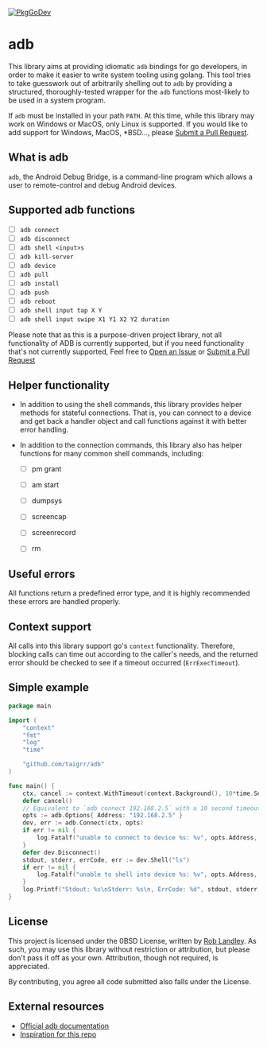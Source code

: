 [![PkgGoDev](https://pkg.go.dev/badge/github.com/taigrr/adb)](https://pkg.go.dev/github.com/taigrr/adb)
# adb

This library aims at providing idiomatic `adb` bindings for go developers, in order to make it easier to write system tooling using golang.
This tool tries to take guesswork out of arbitrarily shelling out to `adb` by providing a structured, thoroughly-tested wrapper for the `adb` functions most-likely to be used in a system program.

If `adb` must be installed in your path `PATH`. At this time, while this library may work on Windows or MacOS, only Linux is supported.
If you would like to add support for Windows, MacOS, *BSD..., please [Submit a Pull Request](https://github.com/taigrr/adb/pulls).

## What is adb

`adb`, the Android Debug Bridge, is a command-line program which allows a user to remote-control and debug Android devices.


## Supported adb functions

- [ ] `adb connect`
- [ ] `adb disconnect`
- [ ] `adb shell <input>s`
- [ ] `adb kill-server`
- [ ] `adb device`
- [ ] `adb pull`
- [ ] `adb install`
- [ ] `adb push`
- [ ] `adb reboot`
- [ ] `adb shell input tap X Y`
- [ ] `adb shell input swipe X1 Y1 X2 Y2 duration`

Please note that as this is a purpose-driven project library, not all functionality of ADB is currently supported, but if you need functionality that's not currently supported,
Feel free to [Open an Issue](https://github.com/taigrr/adb/issues) or [Submit a Pull Request](https://github.com/taigrr/adb/pulls)

## Helper functionality

- In addition to using the shell commands, this library provides helper methods for stateful connections.
  That is, you can connect to a device and get back a handler object and call functions against it with better error handling.

- In addition to the connection commands, this library also has helper functions for many common shell commands, including:
  - [ ] pm grant
  - [ ] am start
  - [ ] dumpsys
  - [ ] screencap
  - [ ] screenrecord
  - [ ] rm



## Useful errors

All functions return a predefined error type, and it is highly recommended these errors are handled properly.

## Context support

All calls into this library support go's `context` functionality.
Therefore, blocking calls can time out according to the caller's needs, and the returned error should be checked to see if a timeout occurred (`ErrExecTimeout`).

## Simple example

```go
package main

import (
    "context"
    "fmt"
    "log"
    "time"

    "github.com/taigrr/adb"
)

func main() {
    ctx, cancel := context.WithTimeout(context.Background(), 10*time.Second)
    defer cancel()
    // Equivalent to `adb connect 192.168.2.5` with a 10 second timeout
    opts := adb.Options{ Address: "192.168.2.5" }
    dev, err := adb.Connect(ctx, opts)
    if err != nil {
        log.Fatalf("unable to connect to device %s: %v", opts.Address, err)
    }
    defer dev.Disconnect()
    stdout, stderr, errCode, err := dev.Shell("ls")
    if err != nil {
        log.Fatalf("unable to shell into device %s: %v", opts.Address, err)
    }
    log.Printf("Stdout: %s\nStderr: %s\n, ErrCode: %d", stdout, stderr, errCode)
}
```

## License

This project is licensed under the 0BSD License, written by [Rob Landley](https://github.com/landley).
As such, you may use this library without restriction or attribution, but please don't pass it off as your own.
Attribution, though not required, is appreciated.

By contributing, you agree all code submitted also falls under the License.

## External resources

- [Official adb documentation](https://developer.android.com/studio/command-line/adb)
- [Inspiration for this repo](https://github.com/taigrr/systemctl)
